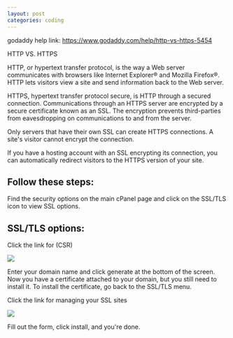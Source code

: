 ```yaml
---
layout: post
categories: coding
---
```

godaddy help link: https://www.godaddy.com/help/http-vs-https-5454

HTTP VS. HTTPS

HTTP, or hypertext transfer protocol, is the way a Web server communicates with browsers like Internet Explorer® and Mozilla Firefox®. HTTP lets visitors view a site and send information back to the Web server.

HTTPS, hypertext transfer protocol secure, is HTTP through a secured connection. Communications through an HTTPS server are encrypted by a secure certificate known as an SSL. The encryption prevents third-parties from eavesdropping on communications to and from the server.

Only servers that have their own SSL can create HTTPS connections. A site's visitor cannot encrypt the connection.

If you have a hosting account with an SSL encrypting its connection, you can automatically redirect visitors to the HTTPS version of your site.

## Follow these steps:

Find the security options on the main cPanel page and click on the SSL/TLS icon to view SSL options.

## SSL/TLS options:

Click the link for (CSR)

<img src="{{ site.baseurl }}/images/HTTPS/httpsStep1.jpg" class="fit image small">

Enter your domain name and click generate at the bottom of the screen.  Now you have a certificate attached to your domain, but you still need to install it.  To install the certificate, go back to the SSL/TLS menu.

Click the link for managing your SSL sites

<img src="{{ site.baseurl }}/images/HTTPS/httpsStep2.jpg" class="fit image small">

Fill out the form, click install, and you're done.
